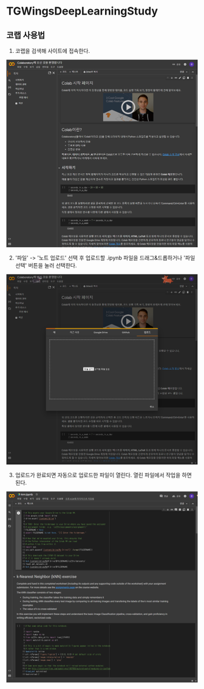 # TGWingsDeepLearningStudy

## 코랩 사용법

1.  코랩을 검색해 사이트에 접속한다.

![img](./sources/colab1.png)

2. '파일' -> '노트 업로드' 선택 후 업로드할 .ipynb 파일을 드래그&드롭하거나 '파일 선택' 버튼을 눌러 선택한다.

![img](./sources/colab2.png)

3. 업로드가 완료되면 자동으로 업로드한 파일이 열린다. 열린 파일에서 작업을 하면 된다.

![img](./sources/colab3.png)

